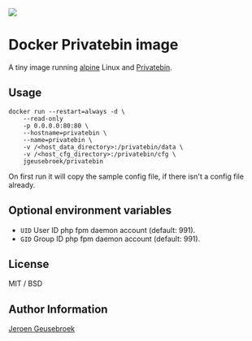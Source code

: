 [![](https://images.microbadger.com/badges/image/jgeusebroek/privatebin.svg)](https://microbadger.com/images/jgeusebroek/privatebin "Get your own image badge on microbadger.com")
# Docker Privatebin image

A tiny image running [alpine](https://github.com/gliderlabs/docker-alpine) Linux and [Privatebin](https://github.com/PrivateBin/PrivateBin).

## Usage

	docker run --restart=always -d \
		--read-only
		-p 0.0.0.0:80:80 \
		--hostname=privatebin \
		--name=privatebin \
		-v /<host_data_directory>:/privatebin/data \
		-v /<host_cfg_directory>:/privatebin/cfg \
		jgeusebroek/privatebin

On first run it will copy the sample config file, if there isn't a config file already.

## Optional environment variables

* `UID` User ID php fpm daemon account (default: 991).
* `GID` Group ID php fpm daemon account (default: 991).

## License

MIT / BSD

## Author Information

[Jeroen Geusebroek](http://jeroengeusebroek.nl/)
